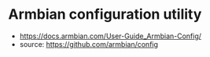 # Armbian configuration utility
- https://docs.armbian.com/User-Guide_Armbian-Config/
- source: https://github.com/armbian/config
